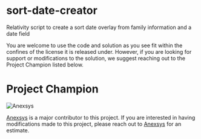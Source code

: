 # sort-date-creator
Relativity script to create a sort date overlay from family information and a date field

You are welcome to use the code and solution as you see fit within the confines of the license it is released under. However, if you are looking for support or modifications to the solution, we suggest reaching out to the Project Champion listed below.

# Project Champion 
![Anexsys](http://anexsys.com/wp-content/uploads/2017/01/Anexsys-Green-small.png "Anexsys")

[Anexsys](http://anexsys.com/) is a major contributor to this project.  If you are interested in having modifications made to this project, please reach out to [Anexsys](http://anexsys.com/) for an estimate. 
